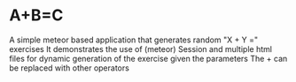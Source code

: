 A+B=C
=====


A simple meteor based application that generates random "X + Y =" exercises
It demonstrates the use of (meteor) Session and multiple html files for dynamic generation of the exercise given the parameters
The + can be replaced with other operators
